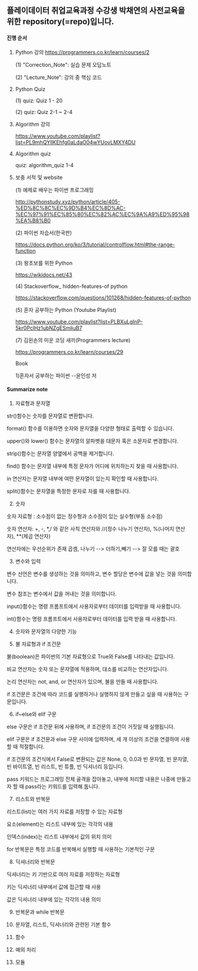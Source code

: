 ## 플레이데이터 취업교육과정 수강생 박채연의 사전교육을 위한 repository(=repo)입니다.
#### 진행 순서
1. Python 강의 
https://programmers.co.kr/learn/courses/2

    (1) "Correction_Note": 실습 문제 오답노트
 
    (2) "Lecture_Note": 강의 중 핵심 코드
 
 
2.  Python Quiz

    (1) quiz: Quiz 1 - 20
  
    (2) quiz: Quiz 2-1 ~ 2-4
  
3. Algorithm 강의

    https://www.youtube.com/playlist?list=PL9mhQYIlKEhfg0aLdaO04wYUovLMXY4DU


4. Algorithm quiz

    quiz: algorithm_quiz 1-4

5. 보충 서적 및 website


   (1) 예제로 배우는 파이썬 프로그래밍
   
   http://pythonstudy.xyz/python/article/405-%ED%8C%8C%EC%9D%B4%EC%8D%AC-%EC%97%91%EC%85%80%EC%82%AC%EC%9A%A9%ED%95%98%EA%B8%B0

   (2) 파이썬 자습서(한국판)
   
   https://docs.python.org/ko/3/tutorial/controlflow.html#the-range-function

   (3) 왕초보를 위한 Python
   
   https://wikidocs.net/43

   (4) Stackoverflow_ hidden-features-of python
   
   https://stackoverflow.com/questions/101268/hidden-features-of-python

   (5) 혼자 공부하는 Python (Youtube Playlist)
   
   https://www.youtube.com/playlist?list=PLBXuLgInP-5kr0PclHz1ubNZgESmliuB7

   (7) 김왼손의 미운 코딩 새끼(Programmers lecture)
   
   https://programmers.co.kr/learn/courses/29
   
   
   Book
   
   1)혼자서 공부하는 파이썬 --윤인성 저
   
  
#### Summarize note


  1. 자료형과 문자열
  
  
  str()함수는 숫자를 문자열로 변환합니다.
  
  format() 함수를 이용하면 숫자와 문자열을 다양햔 형태로 출력할 수 있습니다.
  
  upper()와 lower() 함수는 문자열의 알파벳을 대문자 혹은 소문자로 변경합니다.

  strip()함수는 문자열 양옆에서 공백을 제거합니다.
  
  find() 함수는 문자열 내부에 특정 문자가 어디에 위치하는지 찾을 때 사용합니다.
  
  in 연산자는 문자열 내부에 여떤 문자열이 있는지 확인할 때 사용합니다.
  
  split()함수는 문자열을 특정한 문자로 자를 때 사용합니다.
  
  
  2. 숫자
  
  숫자 자료형 : 소수점이 없는 정수형과 소수점이 있는 실수형(부동 소수점)
  
  숫자 연산자: +, -, *,/ 와 같은 사칙 연산자와 //(정수 나누기 연산자), %(나머지 연산자), **(제곱 연산자)
  
  연산자에는 우선순위가 존재 곱셈, 나누기 --> 더하기,빼기 --> 잘 모를 때는 괄호
  
  3. 변수와 입력
  
  변수 선언은 변수를 생성하는 것을 의미하고, 변수 할당은 변수에 값을 넣는 것을 의미합니다.
  
  변수 참조는 변수에서 값을 꺼내는 것을 의미합니다.
  
  input()함수는 명령 프롬프트에서 사용자로부터 데이터를 입력받을 때 사용합니다.
  
  int()함수는 명령 프롬프트에서 사용자로부터 데이터를 입력 받을 때 사용합니다.
  
  4. 숫자와 문자열의 다양한 기능
  
  5. 불 자료형과 if 조건문
  
  불(boolean)은 파이썬의 기본 자료형으로  True와 False를 나타내는 값입니다.
  
  비교 연산자는 숫자 또는 문자열에 적용하며, 대소를 비교하는 연산자입니다.
  
  논리 연산자는 not, and, or 연산자가 있으며, 불을 만들 때 사용합니다.
  
  if 조건문은 조건에 따라 코드를 실행하거나 실행하지 않게 만들고 싶을 때 사용하는 구문입니다.
  
  6. if~else와 elif 구문
  
  else 구문은 if 조건문 뒤에 사용하며, if 조건문의 조건이 거짓일 때 실행됩니다.
  
  elif 구문은 if 조건문과 else 구문 사이에 입력하며, 세 개 이상의 조건을 연결하여 사용할 때 적절합니다.
  
  if 조건문의 조건식에서 False로 변환되는 값은 None, 0, 0.0과 빈 문자열, 빈 문자열, 빈 바이트열, 빈 리스트, 빈 튜플, 빈 딕셔너리 등입니다.
  
  pass 키워드는 프로그래밍 전체 골격을 잡아놓고, 내부에 처리할 내용은 나중에 만들고자 할 때 pass라는 키워드를 입력해 둡니다.
  
  
  
  7. 리스트와 반복문
  
  리스트(list)는 여러 가지 자료를 저장할 수 있는 자료형
  
  요소(element)는 리스트 내부에 있는 각각의 내용
  
  인덱스(index)는 리스트 내부에서 값의 위치 의미
  
  for 반복문은 특정 코드를 반복해서 실행할 때 사용하는 기본적인 구문
  
  8. 딕셔너리와 반복문
  
  딕셔너리는 키 기반으로 여러 자료를 저장하는 자료형
  
  키는 딕셔너리 내부에서 값에 접근할 때 사용
  
  값은 딕셔너리 내부에 있는 각각의 내용 의미
  
  9. 반복문과 while 반복문
  
  10. 문자열, 리스트, 딕셔너리와 관련된 기본 함수
  
  11. 함수
  
  12. 예외 처리
  
  13. 모듈
